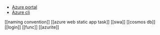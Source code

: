 * [Azure portal](https://azure.github.io/static-web-apps-cli/)
* [Azure cli](https://learn.microsoft.com/en-gb/cli/azure/)

[[naming convention]]
[[azure web static app task]]
[[swa]]
[[cosmos db]]
[[login]]
[[func]]
[[azurite]]

